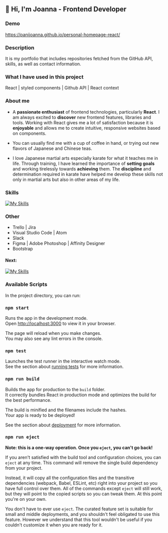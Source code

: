 ## 👋  Hi, I'm Joanna - Frontend Developer 

### Demo
https://panijoanna.github.io/personal-homepage-react/

### Description
It is my portfolio that includes repositories fetched from the GitHub API, skills, as well as contact information.

### What I have used in this project
React | styled components | Github API | React context

### About me 
* A **passionate enthusiast** of frontend technologies, particularly **React**. I am always excited to **discover** new frontend features, libraries and tools. Working with React gives me a lot of satisfaction because it is **enjoyable** and allows me to create intuitive, responsive websites based on components.

* You can usually find me with a cup of coffee in hand, or trying out new flavors of Japanese and Chinese teas.

* I love Japanese martial arts especially karate for what it teaches me in life. Through training, I have learned the importance of **setting goals** and working tirelessly towards **achieving** them. The **discipline** and determination required in karate have helped me develop these skills not only in martial arts but also in other areas of my life.

### Skills
[![My Skills](https://skillicons.dev/icons?i=js,react,html,css,redux,git,github)](https://skillicons.dev)
### Other
* Trello | Jira
* Visual Studio Code | Atom
* Slack
* Figma | Adobe Photoshop | Affinity Designer
* Bootstrap

#### Next: 
[![My Skills](https://skillicons.dev/icons?i=typescript)](https://skillicons.dev)

### Available Scripts

In the project directory, you can run:

### `npm start`

Runs the app in the development mode.\
Open [http://localhost:3000](http://localhost:3000) to view it in your browser.

The page will reload when you make changes.\
You may also see any lint errors in the console.

### `npm test`

Launches the test runner in the interactive watch mode.\
See the section about [running tests](https://facebook.github.io/create-react-app/docs/running-tests) for more information.

### `npm run build`

Builds the app for production to the `build` folder.\
It correctly bundles React in production mode and optimizes the build for the best performance.

The build is minified and the filenames include the hashes.\
Your app is ready to be deployed!

See the section about [deployment](https://facebook.github.io/create-react-app/docs/deployment) for more information.

### `npm run eject`

**Note: this is a one-way operation. Once you `eject`, you can't go back!**

If you aren't satisfied with the build tool and configuration choices, you can `eject` at any time. This command will remove the single build dependency from your project.

Instead, it will copy all the configuration files and the transitive dependencies (webpack, Babel, ESLint, etc) right into your project so you have full control over them. All of the commands except `eject` will still work, but they will point to the copied scripts so you can tweak them. At this point you're on your own.

You don't have to ever use `eject`. The curated feature set is suitable for small and middle deployments, and you shouldn't feel obligated to use this feature. However we understand that this tool wouldn't be useful if you couldn't customize it when you are ready for it.
